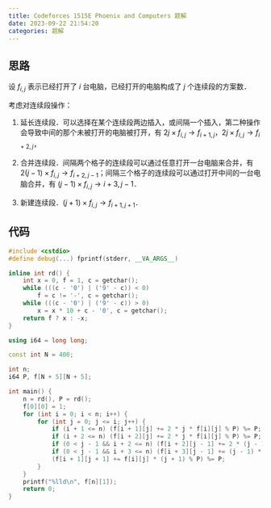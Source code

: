 ```yaml
---
title: Codeforces 1515E Phoenix and Computers 题解
date: 2023-09-22 21:54:20
categories: 题解
---
```


<!-- more -->

## 思路

设 $f_{i, j}$ 表示已经打开了 $i$ 台电脑，已经打开的电脑构成了 $j$ 个连续段的方案数．

考虑对连续段操作：

1. 延长连续段．可以选择在某个连续段两边插入，或间隔一个插入，第二种操作会导致中间的那个未被打开的电脑被打开，有 $2j \times f_{i, j} \to f_{i + 1, j}$，$2j \times f_{i, j} \to f_{i + 2, j}$，

2. 合并连续段．间隔两个格子的连续段可以通过任意打开一台电脑来合并，有 $2(j - 1) \times f_{i, j} \to f_{i + 2, j - 1}$；间隔三个格子的连续段可以通过打开中间的一台电脑合并，有 $(j - 1) \times f_{i, j} \to {i + 3, j - 1}$．

3. 新建连续段．$(j + 1) \times f_{i, j} \to f_{i + 1, j + 1}$．

## 代码

```cpp
#include <cstdio>
#define debug(...) fprintf(stderr, __VA_ARGS__)

inline int rd() {
	int x = 0, f = 1, c = getchar();
	while (((c - '0') | ('9' - c)) < 0)
		f = c != '-', c = getchar();
	while (((c - '0') | ('9' - c)) > 0)
		x = x * 10 + c - '0', c = getchar();
	return f ? x : -x;
}

using i64 = long long;

const int N = 400;

int n;
i64 P, f[N + 5][N + 5];

int main() {
	n = rd(), P = rd();
	f[0][0] = 1;
	for (int i = 0; i < n; i++) {
		for (int j = 0; j <= i; j++) {
			if (i + 1 <= n) (f[i + 1][j] += 2 * j * f[i][j] % P) %= P;
			if (i + 2 <= n) (f[i + 2][j] += 2 * j * f[i][j] % P) %= P;
			if (0 < j - 1 && i + 2 <= n) (f[i + 2][j - 1] += 2 * (j - 1) * f[i][j] % P) %= P;
			if (0 < j - 1 && i + 3 <= n) (f[i + 3][j - 1] += (j - 1) * f[i][j] % P) %= P;
			(f[i + 1][j + 1] += f[i][j] * (j + 1) % P) %= P;
		}
	}
	printf("%lld\n", f[n][1]);
	return 0;
}
```
